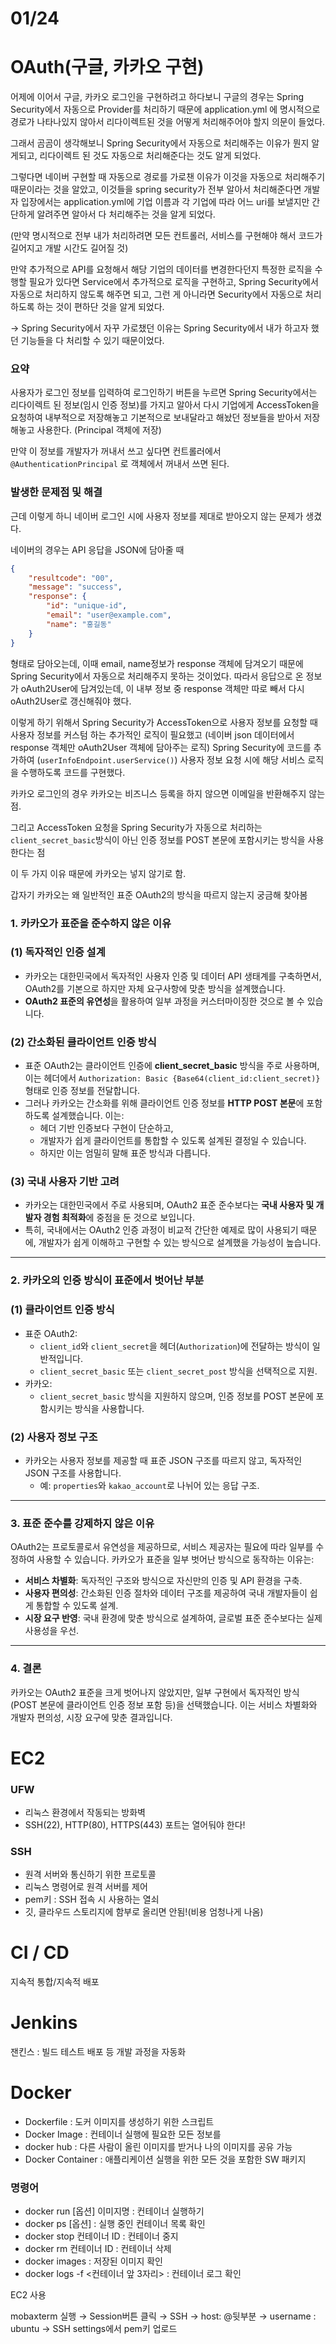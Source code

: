 # 01/24

# OAuth(구글, 카카오 구현)

어제에 이어서 구글, 카카오 로그인을 구현하려고 하다보니 구글의 경우는 Spring Security에서 자동으로 Provider를 처리하기 때문에 application.yml 에 명시적으로 경로가 나타나있지 않아서 리다이렉트된 것을 어떻게 처리해주어야 할지 의문이 들었다.

그래서 곰곰이 생각해보니 Spring Security에서 자동으로 처리해주는 이유가 뭔지 알게되고, 리다이렉트 된 것도 자동으로 처리해준다는 것도 알게 되었다.

그렇다면 네이버 구현할 때 자동으로 경로를 가로챈 이유가 이것을 자동으로 처리해주기 때문이라는 것을 알았고, 이것들을 spring security가 전부 알아서 처리해준다면 개발자 입장에서는 application.yml에 기업 이름과 각 기업에 따라 어느 uri를 보낼지만 간단하게 알려주면 알아서 다 처리해주는 것을 알게 되었다.

(만약 명시적으로 전부 내가 처리하려면 모든 컨트롤러, 서비스를 구현해야 해서 코드가 길어지고 개발 시간도 길어질 것)

만약 추가적으로 API를 요청해서 해당 기업의 데이터를 변경한다던지 특정한 로직을 수행할 필요가 있다면 Service에서 추가적으로 로직을 구현하고, Spring Security에서 자동으로 처리하지 않도록 해주면 되고, 그런 게 아니라면 Security에서 자동으로 처리하도록 하는 것이 편하단 것을 알게 되었다.

→ Spring Security에서 자꾸 가로챘던 이유는 Spring Security에서 내가 하고자 했던 기능들을 다 처리할 수 있기 때문이었다.

### 요약

사용자가 로그인 정보를 입력하여 로그인하기 버튼을 누르면 Spring Security에서는 리다이렉트 된 정보(임시 인증 정보)를 가지고 알아서 다시 기업에게 AccessToken을 요청하여 내부적으로 저장해놓고 기본적으로 보내달라고 해놨던 정보들을 받아서 저장해놓고 사용한다. (Principal 객체에 저장)

만약 이 정보를 개발자가 꺼내서 쓰고 싶다면 컨트롤러에서 `@AuthenticationPrincipal` 로 객체에서 꺼내서 쓰면 된다.

### 발생한 문제점 및 해결

근데 이렇게 하니 네이버 로그인 시에 사용자 정보를 제대로 받아오지 않는 문제가 생겼다.

네이버의 경우는 API 응답을 JSON에 담아줄 때 

```json
{
    "resultcode": "00",
    "message": "success",
    "response": {
        "id": "unique-id",
        "email": "user@example.com",
        "name": "홍길동"
    }
}
```

형태로 담아오는데, 이때 email, name정보가 response 객체에 담겨오기 때문에 Spring Security에서 자동으로 처리해주지 못하는 것이었다. 따라서 응답으로 온 정보가 oAuth2User에 담겨있는데, 이 내부 정보 중 response 객체만 따로 빼서 다시 oAuth2User로 갱신해줘야 했다.

이렇게 하기 위해서 Spring Security가 AccessToken으로 사용자 정보를 요청할 때 사용자 정보를 커스텀 하는 추가적인 로직이 필요했고 (네이버 json 데이터에서 response 객체만 oAuth2User 객체에 담아주는 로직) Spring Security에 코드를 추가하여 (`userInfoEndpoint.userService()`) 사용자 정보 요청 시에 해당 서비스 로직을 수행하도록 코드를 구현했다.

카카오 로그인의 경우 카카오는 비즈니스 등록을 하지 않으면 이메일을 반환해주지 않는 점.

그리고 AccessToken 요청을 Spring Security가 자동으로 처리하는 `client_secret_basic`방식이 아닌 인증 정보를 POST 본문에 포함시키는 방식을 사용한다는 점

이 두 가지 이유 때문에 카카오는 넣지 않기로 함.

갑자기 카카오는 왜 일반적인 표준 OAuth2의 방식을 따르지 않는지 궁금해 찾아봄

### **1. 카카오가 표준을 준수하지 않은 이유**

### **(1) 독자적인 인증 설계**

- 카카오는 대한민국에서 독자적인 사용자 인증 및 데이터 API 생태계를 구축하면서, OAuth2를 기본으로 하지만 자체 요구사항에 맞춘 방식을 설계했습니다.
- **OAuth2 표준의 유연성**을 활용하여 일부 과정을 커스터마이징한 것으로 볼 수 있습니다.

### **(2) 간소화된 클라이언트 인증 방식**

- 표준 OAuth2는 클라이언트 인증에 **client_secret_basic** 방식을 주로 사용하며, 이는 헤더에서 `Authorization: Basic {Base64(client_id:client_secret)}` 형태로 인증 정보를 전달합니다.
- 그러나 카카오는 간소화를 위해 클라이언트 인증 정보를 **HTTP POST 본문**에 포함하도록 설계했습니다. 이는:
    - 헤더 기반 인증보다 구현이 단순하고,
    - 개발자가 쉽게 클라이언트를 통합할 수 있도록 설계된 결정일 수 있습니다.
    - 하지만 이는 엄밀히 말해 표준 방식과 다릅니다.

### **(3) 국내 사용자 기반 고려**

- 카카오는 대한민국에서 주로 사용되며, OAuth2 표준 준수보다는 **국내 사용자 및 개발자 경험 최적화**에 중점을 둔 것으로 보입니다.
- 특히, 국내에서는 OAuth2 인증 과정이 비교적 간단한 예제로 많이 사용되기 때문에, 개발자가 쉽게 이해하고 구현할 수 있는 방식으로 설계했을 가능성이 높습니다.

---

### **2. 카카오의 인증 방식이 표준에서 벗어난 부분**

### **(1) 클라이언트 인증 방식**

- 표준 OAuth2:
    - `client_id`와 `client_secret`을 헤더(`Authorization`)에 전달하는 방식이 일반적입니다.
    - `client_secret_basic` 또는 `client_secret_post` 방식을 선택적으로 지원.
- 카카오:
    - `client_secret_basic` 방식을 지원하지 않으며, 인증 정보를 POST 본문에 포함시키는 방식을 사용합니다.

### **(2) 사용자 정보 구조**

- 카카오는 사용자 정보를 제공할 때 표준 JSON 구조를 따르지 않고, 독자적인 JSON 구조를 사용합니다.
    - 예: `properties`와 `kakao_account`로 나뉘어 있는 응답 구조.

---

### **3. 표준 준수를 강제하지 않은 이유**

OAuth2는 프로토콜로서 유연성을 제공하므로, 서비스 제공자는 필요에 따라 일부를 수정하여 사용할 수 있습니다. 카카오가 표준을 일부 벗어난 방식으로 동작하는 이유는:

- **서비스 차별화**: 독자적인 구조와 방식으로 자신만의 인증 및 API 환경을 구축.
- **사용자 편의성**: 간소화된 인증 절차와 데이터 구조를 제공하여 국내 개발자들이 쉽게 통합할 수 있도록 설계.
- **시장 요구 반영**: 국내 환경에 맞춘 방식으로 설계하여, 글로벌 표준 준수보다는 실제 사용성을 우선.

---

### **4. 결론**

카카오는 OAuth2 표준을 크게 벗어나지 않았지만, 일부 구현에서 독자적인 방식(POST 본문에 클라이언트 인증 정보 포함 등)을 선택했습니다. 이는 서비스 차별화와 개발자 편의성, 시장 요구에 맞춘 결과입니다.

# EC2

### UFW

- 리눅스 환경에서 작동되는 방화벽
- SSH(22), HTTP(80), HTTPS(443) 포트는 열어둬야 한다!

### SSH

- 원격 서버와 통신하기 위한 프로토콜
- 리눅스 명령어로 원격 서버를 제어
- pem키 : SSH 접속 시 사용하는 열쇠
- 깃, 클라우드 스토리지에 함부로 올리면 안됨!(비용 엄청나게 나옴)

# CI / CD

지속적 통합/지속적 배포

# Jenkins

잰킨스 : 빌드 테스트 배포 등 개발 과정을 자동화

# Docker

- Dockerfile : 도커 이미지를 생성하기 위한 스크립트
- Docker Image : 컨테이너 실행에 필요한 모든 정보를
- docker hub : 다른 사람이 올린 이미지를 받거나 나의 이미지를 공유 가능
- Docker Container : 애플리케이션 실행을 위한 모든 것을 포함한 SW 패키지

### 명령어

- docker run [옵션] 이미지명 : 컨테이너 실행하기
- docker ps [옵션] : 실행 중인 컨테이너 목록 확인
- docker stop 컨테이너 ID : 컨테이너 중지
- docker rm 컨테이너 ID : 컨테이너 삭제
- docker images : 저장된 이미지 확인
- docker logs -f <컨테이너 앞 3자리> : 컨테이너 로그 확인

EC2 사용

mobaxterm 실행 → Session버튼 클릭 → SSH → host: @뒷부분 → username : ubuntu → SSH settings에서 pem키 업로드